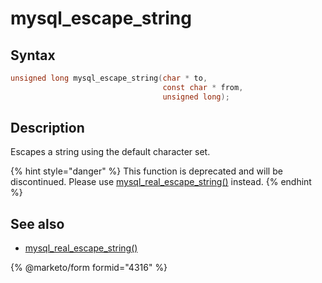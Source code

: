 # mysql\_escape\_string

## Syntax

```c
unsigned long mysql_escape_string(char * to,
                                  const char * from,
                                  unsigned long);
```

## Description

Escapes a string using the default character set.

{% hint style="danger" %}
This function is deprecated and will be discontinued. Please use [mysql\_real\_escape\_string()](mysql_real_escape_string.md) instead.
{% endhint %}

## See also

* [mysql\_real\_escape\_string()](mysql_real_escape_string.md)


{% @marketo/form formid="4316" %}
